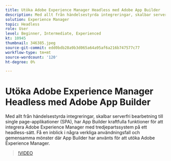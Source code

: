 ```yaml
---
title: Utöka Adobe Experience Manager Headless med Adobe App Builder
description: Med allt från händelsestyrda integreringar, skalbar serverfri bearbetning till single page-applikationer (SPA), har App Builder kraftfulla funktioner för att integrera Adobe Experience Manager med tredjepartssystem på ett headless-sätt. Få en inblick i några verkliga användningsfall och gemensamma mönster där App Builder har använts för att utöka Adobe Experience Manager.
solution: Experience Manager
topic: Headless
role: User
level: Beginner, Intermediate, Experienced
kt: 10945
thumbnail: 346385.jpeg
source-git-commit: edd0bdb28a9b3d065a64a95af6a216b747577c77
workflow-type: tm+mt
source-wordcount: '120'
ht-degree: 0%

---
```


# Utöka Adobe Experience Manager Headless med Adobe App Builder

Med allt från händelsestyrda integreringar, skalbar serverfri bearbetning till single page-applikationer (SPA), har App Builder kraftfulla funktioner för att integrera Adobe Experience Manager med tredjepartssystem på ett headless-sätt. Få en inblick i några verkliga användningsfall och gemensamma mönster där App Builder har använts för att utöka Adobe Experience Manager.

>[!VIDEO](https://video.tv.adobe.com/v/346385/?quality=12&learn=on)
